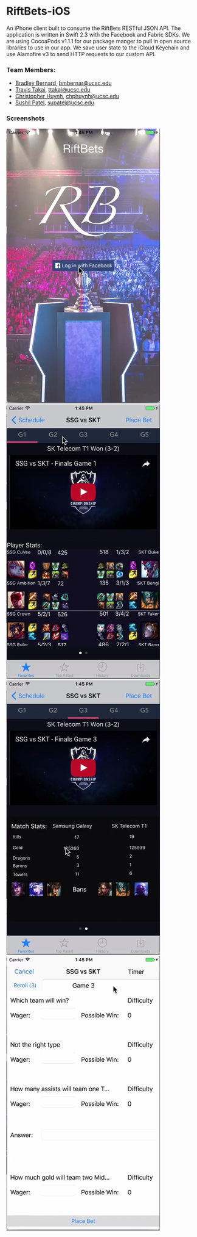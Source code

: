# RiftBets-iOS
An iPhone client built to consume the RiftBets RESTful JSON API. The application is written in Swift 2.3 with the Facebook and Fabric SDKs. 
We are using CocoaPods v1.1.1 for our package manger to pull in open source libraries to use in our app. We save user state to the iCloud Keychain and use Alamofire v3 to send HTTP requests to our custom API. 

### Team Members:
- [Bradley Bernard](https://github.com/bradbernard/), bmbernar@ucsc.edu
- [Travis Takai](https://github.com/travistakai/), ttakai@ucsc.edu
- [Christopher Huynh](https://github.com/chphuynh/), chphuynh@ucsc.edu
- [Sushil Patel](https://github.com/sp1395/), supatel@ucsc.edu

### Screenshots
![1](/Screenshots/1.png?raw=true "1")
![2](/Screenshots/2.png?raw=true "2")
![3](/Screenshots/3.png?raw=true "3")
![4](/Screenshots/4.png?raw=true "4")
